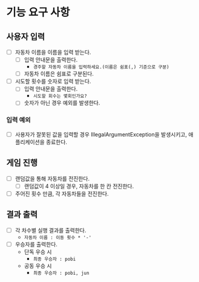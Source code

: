# 기능 요구 사항

## 사용자 입력

- [ ] 자동차 이름을 이름을 입력 받는다.
  - [ ] 입력 안내문을 출력한다. 
    - `경주할 자동차 이름을 입력하세요.(이름은 쉼표(,) 기준으로 구분)`
  - [ ] 자동차 이름은 쉼표로 구분된다.
- [ ] 시도할 횟수를 숫자로 입력 받는다.
  - [ ] 입력 안내문을 출력한다.
    - `시도할 회수는 몇회인가요?`
  - [ ] 숫자가 아닌 경우 예외를 발생한다.

### 입력 예외

- [ ] 사용자가 잘못된 값을 입력할 경우 IllegalArgumentException을 발생시키고, 애플리케이션을 종료한다.

## 게임 진행

- [ ] 랜덤값을 통해 자동차를 전진한다.
  - [ ] 랜덤값이 4 이상일 경우, 자동차를 한 칸 전진한다.
- [ ] 주어진 횟수 만큼, 각 자동차들을 전진한다.

## 결과 출력

- [ ] 각 차수별 실행 결과를 출력한다.
  - `자동차 이름 : 이동 횟수 * '-'`
- [ ] 우승자를 출력한다. 
  - 단독 우승 시 
    - `최종 우승자 : pobi`
  - 공동 우승 시
    - `최종 우승자 : pobi, jun`